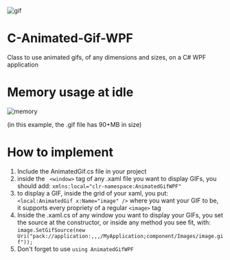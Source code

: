 ![gif](https://github.com/mistwisp/Animated-Gif-WPF/blob/main/example.gif)

# C-Animated-Gif-WPF
Class to use animated gifs, of any dimensions and sizes, on a C# WPF application

# Memory usage at idle
![memory](https://i.imgur.com/jg3tsvu.png)

(in this example, the .gif file has 90+MB in size)

# How to implement
1. Include the AnimatedGif.cs file in your project
2. inside the ` <window>` tag of any .xaml file you want to display GIFs, you should add:
```xmlns:local="clr-namespace:AnimatedGifWPF"```
3. to display a GIF, inside the grid of your xaml, you put:
```<local:AnimatedGif x:Name="image" />```
where you want your GIF to be, it supports every propriety of a regular `<image>` tag
4. Inside the .xaml.cs of any window you want to display your GIFs, you set the source at the constructor, or inside any method you see fit, with:
```image.SetGifSource(new Uri("pack://application:,,,/MyApplication;component/Images/image.gif"));```
5. Don't forget to use
```using AnimatedGifWPF```
